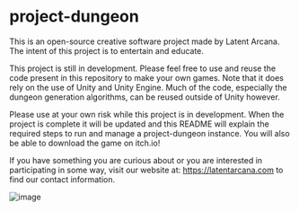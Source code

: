 # project-dungeon

This is an open-source creative software project made by Latent Arcana. The intent of this project is to entertain and educate. 

This project is still in development. Please feel free to use and reuse the code present in this repository to make your own games. Note that it does rely on the use of Unity and Unity Engine. Much of the code, especially the dungeon generation algorithms, can be reused outside of Unity however.

Please use at your own risk while this project is in development. When the project is complete it will be updated and this README will explain the required steps to run and manage a project-dungeon instance. You will also be able to download the game on itch.io!

If you have something you are curious about or you are interested in participating in some way, visit our website at: https://latentarcana.com to find our contact information.

![image](https://github.com/user-attachments/assets/eb562adf-e89d-428a-8a2e-50aab823471e)
